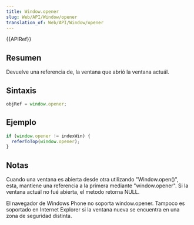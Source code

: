 ```yaml
---
title: Window.opener
slug: Web/API/Window/opener
translation_of: Web/API/Window/opener
---
```

{{APIRef}}

## Resumen

Devuelve una referencia de, la ventana que abrió la ventana actuál.

## Sintaxis

```js
objRef = window.opener;
```

## Ejemplo

```js
if (window.opener != indexWin) {
  referToTop(window.opener);
}
```

## Notas

Cuando una ventana es abierta desde otra utilizando "Window\.open()", esta, mantiene una referencia a la primera mediante "window\.opener". Si la ventana actuál no fué abierta, el metodo retorna NULL.

El navegador de Windows Phone no soporta window\.opener. Tampoco es soportado en Internet Explorer si la ventana nueva se encuentra en una zona de seguridad distinta.
